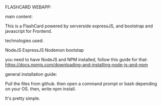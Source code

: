 FLASHCARD WEBAPP:

main content:

This is a FlashCard powered by serverside expressJS, and bootstrap and javascript for Frontend.


technologies used:

NodeJS
ExpressJS
Nodemon
bootstap 


you need to have NodeJS and NPM installed, follow this guide for that:
https://docs.npmjs.com/downloading-and-installing-node-js-and-npm

general installation guide:

Pull the files from github.
then open a command prompt or bash depending on your OS.
then, write npm install.

It's pretty simple.
